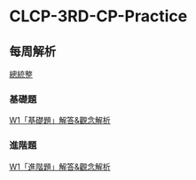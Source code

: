 # CLCP-3RD-CP-Practice

## 每周解析
[總統整](https://hackmd.io/@aOsbb76FT6q8cQGH2adlUw/S1RlhaVt9)
### 基礎題
[W1「基礎題」解答&觀念解析](https://hackmd.io/@aOsbb76FT6q8cQGH2adlUw/r1xJay0EKc)
### 進階題
[W1「進階題」解答&觀念解析](https://hackmd.io/@aOsbb76FT6q8cQGH2adlUw/HyO38RVK9)
